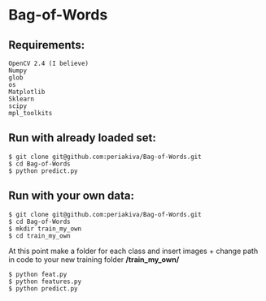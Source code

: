 # Bag-of-Words

## Requirements:
```
OpenCV 2.4 (I believe)
Numpy
glob
os
Matplotlib
Sklearn
scipy
mpl_toolkits
```

## Run with already loaded set:
```
$ git clone git@github.com:periakiva/Bag-of-Words.git
$ cd Bag-of-Words
$ python predict.py
```

## Run with your own data:
```
$ git clone git@github.com:periakiva/Bag-of-Words.git
$ cd Bag-of-Words
$ mkdir train_my_own
$ cd train_my_own
```
At this point make a folder for each class and insert images + change path in code to your new training folder **/train_my_own/**
```
$ python feat.py
$ python features.py
$ python predict.py
```
